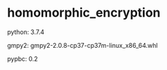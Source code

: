 # homomorphic_encryption


python: 3.7.4

gmpy2: gmpy2-2.0.8-cp37-cp37m-linux_x86_64.whl

pypbc: 0.2
